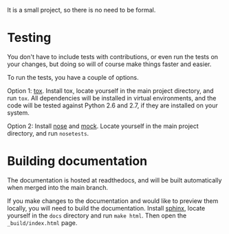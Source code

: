 It is a small project, so there is no need to be formal.

# Testing

You don't have to include tests with contributions, or even run the tests on your changes, but doing so will of course make things faster and easier.

To run the tests, you have a couple of options.

Option 1: [tox][1]. Install tox, locate yourself in the main project
directory, and run `tox`. All dependencies will be installed in
virtual environments, and the code will be tested against Python 2.6
and 2.7, if they are installed on your system.

Option 2: Install [nose][2] and [mock][4]. Locate yourself in the main
project directory, and run `nosetests`.

# Building documentation

The documentation is hosted at readthedocs, and will be built automatically
when merged into the main branch.

If you make changes to the documentation and would like to preview them
locally, you will need to build the documentation.
Install [sphinx][3], locate yourself in the `docs` directory and
run `make html`. Then open the `_build/index.html` page.

[1]: http://tox.testrun.org/latest/
[2]: https://nose.readthedocs.org/en/latest/
[3]: http://sphinx.pocoo.org/
[4]: http://pypi.python.org/pypi/mock
